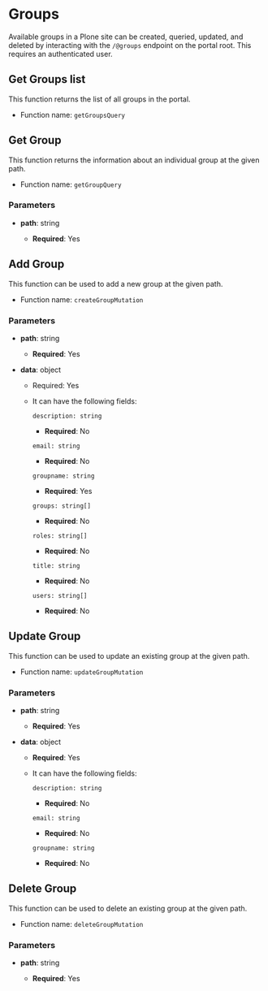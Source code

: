 # Groups

Available groups in a Plone site can be created, queried, updated, and deleted by interacting with the `/@groups` endpoint on the portal root.
This requires an authenticated user.

## Get Groups list

This function returns the list of all groups in the portal.

- Function name: `getGroupsQuery`

## Get Group

This function returns the information about an individual group at the given path.

- Function name: `getGroupQuery`

### Parameters

- **path**: string

  - **Required**: Yes

## Add Group

This function can be used to add a new group at the given path.

- Function name: `createGroupMutation`

### Parameters

- **path**: string

  - **Required**: Yes

- **data**: object

  - Required: Yes
  - It can have the following fields:

    `description: string`

    - **Required**: No

    `email: string`

    - **Required**: No

    `groupname: string`

    - **Required**: Yes

    `groups: string[]`

    - **Required**: No

    `roles: string[]`

    - **Required**: No

    `title: string`

    - **Required**: No

    `users: string[]`

    - **Required**: No

## Update Group

This function can be used to update an existing group at the given path.

- Function name: `updateGroupMutation`

### Parameters

- **path**: string

  - **Required**: Yes

- **data**: object

  - **Required**: Yes
  - It can have the following fields:

    `description: string`

    - **Required**: No

    `email: string`

    - **Required**: No

    `groupname: string`

    - **Required**: No

## Delete Group

This function can be used to delete an existing group at the given path.

- Function name: `deleteGroupMutation`

### Parameters

- **path**: string

  - **Required**: Yes

